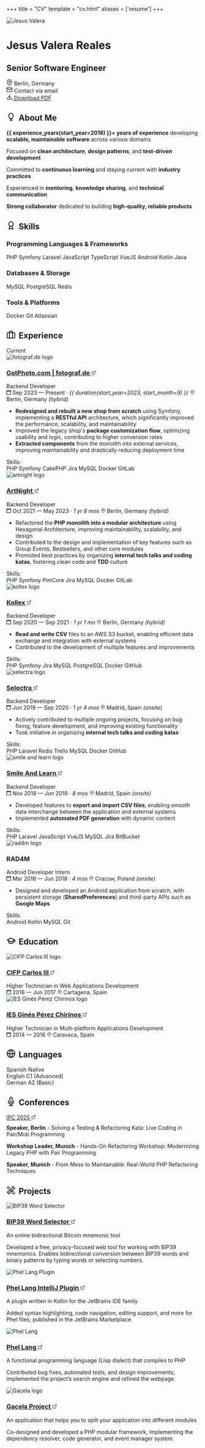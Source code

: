 +++
title = "CV"
template = "cv.html"
aliases = ['resume']
+++

<div class="cv-header">
    <div class="profile-photo">
        <img src="/assets/images/profile/jesus-150.webp" alt="Jesus Valera" />
    </div>
    <h1 class="profile-name">Jesus Valera Reales</h1>
    <h2 class="profile-title">Senior Software Engineer</h2>
    <div class="contact-info">
        <div class="contact-item">
            <svg xmlns="http://www.w3.org/2000/svg" width="16" height="16" viewBox="0 0 24 24" fill="none" stroke="currentColor" stroke-width="2" stroke-linecap="round" stroke-linejoin="round">
                <path d="M21 10c0 7-9 13-9 13s-9-6-9-13a9 9 0 0 1 18 0z"/>
                <circle cx="12" cy="10" r="3"/>
            </svg>
            <span>Berlin, Germany</span>
        </div>
        <div class="contact-item">
            <svg xmlns="http://www.w3.org/2000/svg" width="16" height="16" viewBox="0 0 24 24" fill="none" stroke="currentColor" stroke-width="2" stroke-linecap="round" stroke-linejoin="round">
                <path d="M4 4h16c1.1 0 2 .9 2 2v12c0 1.1-.9 2-2 2H4c-1.1 0-2-.9-2-2V6c0-1.1.9-2 2-2z"/>
                <polyline points="22,6 12,13 2,6"/>
            </svg>
            <span class="email-protected" data-email="bWVAamVzdXN2YWxlcmEuZGV2">Contact via email</span>
        </div>
    </div>
    <div class="download-section">
        <a href="/assets/documents/Jesus-Valera-Reales-CV.pdf" download="Jesus-Valera-Reales-CV.pdf" class="download-button">
            <svg xmlns="http://www.w3.org/2000/svg" width="16" height="16" viewBox="0 0 24 24" fill="none" stroke="currentColor" stroke-width="2" stroke-linecap="round" stroke-linejoin="round">
                <path d="M21 15v4a2 2 0 0 1-2 2H5a2 2 0 0 1-2-2v-4"/>
                <polyline points="7,10 12,15 17,10"/>
                <line x1="12" y1="15" x2="12" y2="3"/>
            </svg>
            Download PDF
        </a>
    </div>
</div>

## <svg xmlns="http://www.w3.org/2000/svg" width="24" height="24" viewBox="0 0 24 24" fill="none" stroke="currentColor" stroke-width="2" stroke-linecap="round" stroke-linejoin="round" style="display: inline-block; vertical-align: -0.1rem; margin-right: 0.5rem;"><path d="M9 21h6"></path><path d="M12 17v4"></path><path d="M12 3C8.686 3 6 5.686 6 9c0 2.25 1.5 4.5 3 6v2h6v-2c1.5-1.5 3-3.75 3-6 0-3.314-2.686-6-6-6z"></path></svg>About Me

<div class="about-me-card">
  <div class="timeline-card">
    <div class="about-me-content">
      <p><strong>{{ experience_years(start_year=2018) }}+ years of experience</strong> developing <strong>scalable, maintainable software</strong> across various domains</p>
      <p>Focused on <strong>clean architecture</strong>, <strong>design patterns</strong>, and <strong>test-driven development</strong></p>
      <p>Committed to <strong>continuous learning</strong> and staying current with <strong>industry practices</strong></p>
      <p>Experienced in <strong>mentoring</strong>, <strong>knowledge sharing</strong>, and <strong>technical communication</strong></p>
      <p><strong>Strong collaborator</strong> dedicated to building <strong>high-quality, reliable products</strong></p>
    </div>
  </div>
</div>

## <svg xmlns="http://www.w3.org/2000/svg" width="24" height="24" viewBox="0 0 24 24" fill="none" stroke="currentColor" stroke-width="2" stroke-linecap="round" stroke-linejoin="round" style="display: inline-block; vertical-align: -0.1rem; margin-right: 0.5rem;"><circle cx="12" cy="8" r="6"/><path d="M15.477 12.89 17 22l-5-3-5 3 1.523-9.11"/></svg>Skills

<div class="about-me-card">
  <div class="timeline-card">
    <div class="skills-content">
      <div class="skills-category">
        <h3 class="skills-category-title">Programming Languages & Frameworks</h3>
        <div class="skill-tags">
          <span class="skill-tag">PHP</span>
          <span class="skill-tag">Symfony</span>
          <span class="skill-tag">Laravel</span>
          <span class="skill-tag">JavaScript</span>
          <span class="skill-tag">TypeScript</span>
          <span class="skill-tag">VueJS</span>
          <span class="skill-tag">Android</span>
          <span class="skill-tag">Kotlin</span>
          <span class="skill-tag">Java</span>
        </div>
      </div>
      <div class="skills-category">
        <h3 class="skills-category-title">Databases & Storage</h3>
        <div class="skill-tags">
          <span class="skill-tag">MySQL</span>
          <span class="skill-tag">PostgreSQL</span>
          <span class="skill-tag">Redis</span>
        </div>
      </div>
      <div class="skills-category">
        <h3 class="skills-category-title">Tools & Platforms</h3>
        <div class="skill-tags">
          <span class="skill-tag">Docker</span>
          <span class="skill-tag">Git</span>
          <span class="skill-tag">Atlassian</span>
        </div>
      </div>
    </div>
  </div>
</div>

## <svg xmlns="http://www.w3.org/2000/svg" width="24" height="24" viewBox="0 0 24 24" fill="none" stroke="currentColor" stroke-width="2" stroke-linecap="round" stroke-linejoin="round" style="display: inline-block; vertical-align: -0.1rem; margin-right: 0.5rem;"><rect x="2" y="7" width="20" height="14" rx="2" ry="2"></rect><path d="M16 21V5a2 2 0 0 0-2-2h-4a2 2 0 0 0-2 2v16"></path></svg>Experience

<div class="timeline-items">
  <div class="timeline-item">
    <div class="timeline-card">
      <span class="absolute top-4 right-6 py-1 px-3 bg-green-100 dark:bg-green-900 text-green-800 dark:text-green-200 text-xs font-semibold rounded-full z-10">Current</span>
      <div class="timeline-header">
        <img src="/cv/fotograf.webp" alt="fotograf.de logo" class="company-logo">
        <div class="timeline-info">
          <h3 class="company-name">
            <a href="https://www.gotphoto.com/" target="_blank">GotPhoto.com | fotograf.de
              <svg xmlns="http://www.w3.org/2000/svg" width="12" height="12" viewBox="0 0 24 24" fill="none" stroke="currentColor" stroke-width="2" stroke-linecap="round" stroke-linejoin="round" class="external-link-icon">
                <path d="M18 13v6a2 2 0 0 1-2 2H5a2 2 0 0 1-2-2V8a2 2 0 0 1 2-2h6"></path>
                <polyline points="15,3 21,3 21,9"></polyline>
                <line x1="10" y1="14" x2="21" y2="3"></line>
              </svg>
            </a>
          </h3>
          <div class="job-role">Backend Developer</div>
        </div>
      </div>
      <div class="job-meta">
        <span class="job-date">
          <svg xmlns="http://www.w3.org/2000/svg" width="12px" height="12px" viewBox="0 0 20 20">
            <g stroke="none" stroke-width="1" fill="none" fill-rule="evenodd">
              <g transform="translate(-300, -2799)" fill="currentColor">
                <g transform="translate(56, 160)">
                  <path d="M262,2656 C262,2656.552 261.552,2657 261,2657 L247,2657 C246.448,2657 246,2656.552 246,2656 L246,2646 C246,2645.448 246.448,2645 247,2645 L261,2645 C261.552,2645 262,2645.448 262,2646 L262,2656 Z M262,2641 L262,2640 C262,2639.448 261.552,2639 261,2639 C260.448,2639 260,2639.448 260,2640 L260,2641 L255,2641 L255,2640 C255,2639.448 254.552,2639 254,2639 C253.448,2639 253,2639.448 253,2640 L253,2641 L248,2641 L248,2640 C248,2639.448 247.552,2639 247,2639 C246.448,2639 246,2639.448 246,2640 L246,2641 C244.895,2641 244,2641.895 244,2643 L244,2657 C244,2658.104 244.895,2659 246,2659 L262,2659 C263.105,2659 264,2658.104 264,2657 L264,2643 C264,2641.895 263.105,2641 262,2641 L262,2641 Z"></path>
                </g>
              </g>
            </g>
          </svg>
          Sep 2023 — Present · <i>{{ duration(start_year=2023, start_month=9) }}</i>
        </span>
        <span class="job-location">
          <svg xmlns="http://www.w3.org/2000/svg" width="12px" height="12px" viewBox="0 0 24 24" fill="none">
            <path stroke="currentColor" stroke-width="2" stroke-linecap="round" stroke-linejoin="round" d="M21 10c0 7-9 13-9 13s-9-6-9-13a9 9 0 0 1 18 0z"/>
            <circle cx="12" cy="10" r="3" stroke="currentColor" stroke-width="2" fill="none"/>
          </svg>
          Berlin, Germany <i>(hybrid)</i>
        </span>
      </div>
      <div class="job-description">
        <ul>
          <li><strong>Redesigned and rebuilt a new shop from scratch</strong> using Symfony, implementing a <strong>RESTful API</strong> architecture, which significantly improved the performance, scalability, and maintainability</li>
          <li>Improved the legacy shop's <strong>package customization flow</strong>, optimizing usability and logic, contributing to higher conversion rates</li>
          <li><strong>Extracted components</strong> from the monolith into external services, improving maintainability and drastically reducing deployment time</li>
        </ul>
      </div>
      <div class="job-skills">
        <span class="skills-label">Skills:</span>
        <div class="skill-tags">
          <span class="skill-tag">PHP</span>
          <span class="skill-tag">Symfony</span>
          <span class="skill-tag">CakePHP</span>
          <span class="skill-tag">Jira</span>
          <span class="skill-tag">MySQL</span>
          <span class="skill-tag">Docker</span>
          <span class="skill-tag">GitLab</span>
        </div>
      </div>
    </div>
  </div>
  <div class="timeline-item">
    <div class="timeline-card">
      <div class="timeline-header">
        <img src="/cv/artnight.webp" alt="artnight logo" class="company-logo">
        <div class="timeline-info">
          <h3 class="company-name">
            <a href="https://www.artnight.com/" target="_blank">ArtNight
              <svg xmlns="http://www.w3.org/2000/svg" width="12" height="12" viewBox="0 0 24 24" fill="none" stroke="currentColor" stroke-width="2" stroke-linecap="round" stroke-linejoin="round" class="external-link-icon">
                <path d="M18 13v6a2 2 0 0 1-2 2H5a2 2 0 0 1-2-2V8a2 2 0 0 1 2-2h6"></path>
                <polyline points="15,3 21,3 21,9"></polyline>
                <line x1="10" y1="14" x2="21" y2="3"></line>
              </svg>
            </a>
          </h3>
          <div class="job-role">Backend Developer</div>
        </div>
      </div>
      <div class="job-meta">
        <span class="job-date">
          <svg xmlns="http://www.w3.org/2000/svg" width="12px" height="12px" viewBox="0 0 20 20">
            <g stroke="none" stroke-width="1" fill="none" fill-rule="evenodd">
              <g transform="translate(-300, -2799)" fill="currentColor">
                <g transform="translate(56, 160)">
                  <path d="M262,2656 C262,2656.552 261.552,2657 261,2657 L247,2657 C246.448,2657 246,2656.552 246,2656 L246,2646 C246,2645.448 246.448,2645 247,2645 L261,2645 C261.552,2645 262,2645.448 262,2646 L262,2656 Z M262,2641 L262,2640 C262,2639.448 261.552,2639 261,2639 C260.448,2639 260,2639.448 260,2640 L260,2641 L255,2641 L255,2640 C255,2639.448 254.552,2639 254,2639 C253.448,2639 253,2639.448 253,2640 L253,2641 L248,2641 L248,2640 C248,2639.448 247.552,2639 247,2639 C246.448,2639 246,2639.448 246,2640 L246,2641 C244.895,2641 244,2641.895 244,2643 L244,2657 C244,2658.104 244.895,2659 246,2659 L262,2659 C263.105,2659 264,2658.104 264,2657 L264,2643 C264,2641.895 263.105,2641 262,2641 L262,2641 Z"></path>
                </g>
              </g>
            </g>
          </svg>
          Oct 2021 — May 2023 · <i>1 yr 8 mos</i>
        </span>
        <span class="job-location">
          <svg xmlns="http://www.w3.org/2000/svg" width="12px" height="12px" viewBox="0 0 24 24" fill="none">
            <path stroke="currentColor" stroke-width="2" stroke-linecap="round" stroke-linejoin="round" d="M21 10c0 7-9 13-9 13s-9-6-9-13a9 9 0 0 1 18 0z"/>
            <circle cx="12" cy="10" r="3" stroke="currentColor" stroke-width="2" fill="none"/>
          </svg>
          Berlin, Germany <i>(hybrid)</i>
        </span>
      </div>
      <div class="job-description">
        <ul>
          <li>Refactored the <strong>PHP monolith into a modular architecture</strong> using Hexagonal Architecture, improving maintainability, scalability, and design</li>
          <li>Contributed to the design and implementation of key features such as Group Events, Bestsellers, and other core modules</li>
          <li>Promoted best practices by organizing <strong>internal tech talks and coding katas</strong>, fostering clean code and <strong>TDD</strong> culture</li>
        </ul>
      </div>
      <div class="job-skills">
        <span class="skills-label">Skills:</span>
        <div class="skill-tags">
          <span class="skill-tag">PHP</span>
          <span class="skill-tag">Symfony</span>
          <span class="skill-tag">PimCore</span>
          <span class="skill-tag">Jira</span>
          <span class="skill-tag">MySQL</span>
          <span class="skill-tag">Docker</span>
          <span class="skill-tag">GitLab</span>
        </div>
      </div>
    </div>
  </div>
  <div class="timeline-item">
    <div class="timeline-card">
      <div class="timeline-header">
        <img src="/cv/kollex.webp" alt="kollex logo" class="company-logo">
        <div class="timeline-info">
          <h3 class="company-name">
            <a href="https://www.kollex.de/" target="_blank">Kollex
              <svg xmlns="http://www.w3.org/2000/svg" width="12" height="12" viewBox="0 0 24 24" fill="none" stroke="currentColor" stroke-width="2" stroke-linecap="round" stroke-linejoin="round" class="external-link-icon">
                <path d="M18 13v6a2 2 0 0 1-2 2H5a2 2 0 0 1-2-2V8a2 2 0 0 1 2-2h6"></path>
                <polyline points="15,3 21,3 21,9"></polyline>
                <line x1="10" y1="14" x2="21" y2="3"></line>
              </svg>
            </a>
          </h3>
          <div class="job-role">Backend Developer</div>
        </div>
      </div>
      <div class="job-meta">
        <span class="job-date">
          <svg xmlns="http://www.w3.org/2000/svg" width="12px" height="12px" viewBox="0 0 20 20">
            <g stroke="none" stroke-width="1" fill="none" fill-rule="evenodd">
              <g transform="translate(-300, -2799)" fill="currentColor">
                <g transform="translate(56, 160)">
                  <path d="M262,2656 C262,2656.552 261.552,2657 261,2657 L247,2657 C246.448,2657 246,2656.552 246,2656 L246,2646 C246,2645.448 246.448,2645 247,2645 L261,2645 C261.552,2645 262,2645.448 262,2646 L262,2656 Z M262,2641 L262,2640 C262,2639.448 261.552,2639 261,2639 C260.448,2639 260,2639.448 260,2640 L260,2641 L255,2641 L255,2640 C255,2639.448 254.552,2639 254,2639 C253.448,2639 253,2639.448 253,2640 L253,2641 L248,2641 L248,2640 C248,2639.448 247.552,2639 247,2639 C246.448,2639 246,2639.448 246,2640 L246,2641 C244.895,2641 244,2641.895 244,2643 L244,2657 C244,2658.104 244.895,2659 246,2659 L262,2659 C263.105,2659 264,2658.104 264,2657 L264,2643 C264,2641.895 263.105,2641 262,2641 L262,2641 Z"></path>
                </g>
              </g>
            </g>
          </svg>
          Sep 2020 — Sep 2021 · <i>1 yr 1 mo</i>
        </span>
        <span class="job-location">
          <svg xmlns="http://www.w3.org/2000/svg" width="12px" height="12px" viewBox="0 0 24 24" fill="none">
            <path stroke="currentColor" stroke-width="2" stroke-linecap="round" stroke-linejoin="round" d="M21 10c0 7-9 13-9 13s-9-6-9-13a9 9 0 0 1 18 0z"/>
            <circle cx="12" cy="10" r="3" stroke="currentColor" stroke-width="2" fill="none"/>
          </svg>
          Berlin, Germany <i>(hybrid)</i>
        </span>
      </div>
      <div class="job-description">
        <ul>
          <li><strong>Read and write CSV</strong> files to an AWS S3 bucket, enabling efficient data exchange and integration with external systems</li>
          <li>Contributed to the development of multiple features and improvements</li>
        </ul>
      </div>
      <div class="job-skills">
        <span class="skills-label">Skills:</span>
        <div class="skill-tags">
          <span class="skill-tag">PHP</span>
          <span class="skill-tag">Symfony</span>
          <span class="skill-tag">Jira</span>
          <span class="skill-tag">MySQL</span>
          <span class="skill-tag">PostgreSQL</span>
          <span class="skill-tag">Docker</span>
          <span class="skill-tag">GitHub</span>
        </div>
      </div>
    </div>
  </div>
  <div class="timeline-item">
    <div class="timeline-card">
      <div class="timeline-header">
        <img src="/cv/selectra.webp" alt="selectra logo" class="company-logo">
        <div class="timeline-info">
          <h3 class="company-name">
            <a href="https://selectra.info/" target="_blank">Selectra
              <svg xmlns="http://www.w3.org/2000/svg" width="12" height="12" viewBox="0 0 24 24" fill="none" stroke="currentColor" stroke-width="2" stroke-linecap="round" stroke-linejoin="round" class="external-link-icon">
                <path d="M18 13v6a2 2 0 0 1-2 2H5a2 2 0 0 1-2-2V8a2 2 0 0 1 2-2h6"></path>
                <polyline points="15,3 21,3 21,9"></polyline>
                <line x1="10" y1="14" x2="21" y2="3"></line>
              </svg>
            </a>
          </h3>
          <div class="job-role">Backend Developer</div>
        </div>
      </div>
      <div class="job-meta">
        <span class="job-date">
          <svg xmlns="http://www.w3.org/2000/svg" width="12px" height="12px" viewBox="0 0 20 20">
            <g stroke="none" stroke-width="1" fill="none" fill-rule="evenodd">
              <g transform="translate(-300, -2799)" fill="currentColor">
                <g transform="translate(56, 160)">
                  <path d="M262,2656 C262,2656.552 261.552,2657 261,2657 L247,2657 C246.448,2657 246,2656.552 246,2656 L246,2646 C246,2645.448 246.448,2645 247,2645 L261,2645 C261.552,2645 262,2645.448 262,2646 L262,2656 Z M262,2641 L262,2640 C262,2639.448 261.552,2639 261,2639 C260.448,2639 260,2639.448 260,2640 L260,2641 L255,2641 L255,2640 C255,2639.448 254.552,2639 254,2639 C253.448,2639 253,2639.448 253,2640 L253,2641 L248,2641 L248,2640 C248,2639.448 247.552,2639 247,2639 C246.448,2639 246,2639.448 246,2640 L246,2641 C244.895,2641 244,2641.895 244,2643 L244,2657 C244,2658.104 244.895,2659 246,2659 L262,2659 C263.105,2659 264,2658.104 264,2657 L264,2643 C264,2641.895 263.105,2641 262,2641 L262,2641 Z"></path>
                </g>
              </g>
            </g>
          </svg>
          Jun 2019 — Sep 2020 · <i>1 yr 4 mos</i>
        </span>
        <span class="job-location">
          <svg xmlns="http://www.w3.org/2000/svg" width="12px" height="12px" viewBox="0 0 24 24" fill="none">
            <path stroke="currentColor" stroke-width="2" stroke-linecap="round" stroke-linejoin="round" d="M21 10c0 7-9 13-9 13s-9-6-9-13a9 9 0 0 1 18 0z"/>
            <circle cx="12" cy="10" r="3" stroke="currentColor" stroke-width="2" fill="none"/>
          </svg>
          Madrid, Spain <i>(onsite)</i>
        </span>
      </div>
      <div class="job-description">
        <ul>
          <li>Actively contributed to multiple ongoing projects, focusing on bug fixing, feature development, and improving existing functionality</li>
          <li>Took initiative in organizing <strong>internal tech talks and coding katas</strong></li>
        </ul>
      </div>
      <div class="job-skills">
        <span class="skills-label">Skills:</span>
        <div class="skill-tags">
          <span class="skill-tag">PHP</span>
          <span class="skill-tag">Laravel</span>
          <span class="skill-tag">Redis</span>
          <span class="skill-tag">Trello</span>
          <span class="skill-tag">MySQL</span>
          <span class="skill-tag">Docker</span>
          <span class="skill-tag">GitHub</span>
        </div>
      </div>
    </div>
  </div>
  <div class="timeline-item">
    <div class="timeline-card">
      <div class="timeline-header">
        <img src="/cv/smile-and-learn.webp" alt="smile and learn logo" class="company-logo">
        <div class="timeline-info">
          <h3 class="company-name">
            <a href="https://www.smileandlearn.com/" target="_blank">Smile And Learn
              <svg xmlns="http://www.w3.org/2000/svg" width="12" height="12" viewBox="0 0 24 24" fill="none" stroke="currentColor" stroke-width="2" stroke-linecap="round" stroke-linejoin="round" class="external-link-icon">
                <path d="M18 13v6a2 2 0 0 1-2 2H5a2 2 0 0 1-2-2V8a2 2 0 0 1 2-2h6"></path>
                <polyline points="15,3 21,3 21,9"></polyline>
                <line x1="10" y1="14" x2="21" y2="3"></line>
              </svg>
            </a>
          </h3>
          <div class="job-role">Backend Developer</div>
        </div>
      </div>
      <div class="job-meta">
        <span class="job-date">
          <svg xmlns="http://www.w3.org/2000/svg" width="12px" height="12px" viewBox="0 0 20 20">
            <g stroke="none" stroke-width="1" fill="none" fill-rule="evenodd">
              <g transform="translate(-300, -2799)" fill="currentColor">
                <g transform="translate(56, 160)">
                  <path d="M262,2656 C262,2656.552 261.552,2657 261,2657 L247,2657 C246.448,2657 246,2656.552 246,2656 L246,2646 C246,2645.448 246.448,2645 247,2645 L261,2645 C261.552,2645 262,2645.448 262,2646 L262,2656 Z M262,2641 L262,2640 C262,2639.448 261.552,2639 261,2639 C260.448,2639 260,2639.448 260,2640 L260,2641 L255,2641 L255,2640 C255,2639.448 254.552,2639 254,2639 C253.448,2639 253,2639.448 253,2640 L253,2641 L248,2641 L248,2640 C248,2639.448 247.552,2639 247,2639 C246.448,2639 246,2639.448 246,2640 L246,2641 C244.895,2641 244,2641.895 244,2643 L244,2657 C244,2658.104 244.895,2659 246,2659 L262,2659 C263.105,2659 264,2658.104 264,2657 L264,2643 C264,2641.895 263.105,2641 262,2641 L262,2641 Z"></path>
                </g>
              </g>
            </g>
          </svg>
          Nov 2018 — Jun 2019 · <i>8 mos</i>
        </span>
        <span class="job-location">
          <svg xmlns="http://www.w3.org/2000/svg" width="12px" height="12px" viewBox="0 0 24 24" fill="none">
            <path stroke="currentColor" stroke-width="2" stroke-linecap="round" stroke-linejoin="round" d="M21 10c0 7-9 13-9 13s-9-6-9-13a9 9 0 0 1 18 0z"/>
            <circle cx="12" cy="10" r="3" stroke="currentColor" stroke-width="2" fill="none"/>
          </svg>
          Madrid, Spain <i>(onsite)</i>
        </span>
      </div>
      <div class="job-description">
        <ul>
          <li>Developed features to <strong>export and import CSV files</strong>, enabling smooth data interchange between the application and external systems</li>
          <li>Implemented <strong>automated PDF generation</strong> with dynamic content</li>
        </ul>
      </div>
      <div class="job-skills">
        <span class="skills-label">Skills:</span>
        <div class="skill-tags">
          <span class="skill-tag">PHP</span>
          <span class="skill-tag">Laravel</span>
          <span class="skill-tag">JavaScript</span>
          <span class="skill-tag">VueJS</span>
          <span class="skill-tag">MySQL</span>
          <span class="skill-tag">Jira</span>
          <span class="skill-tag">BitBucket</span>
        </div>
      </div>
    </div>
  </div>
  <div class="timeline-item">
    <div class="timeline-card">
      <div class="timeline-header">
        <img src="/cv/rad4m.webp" alt="rad4m logo" class="company-logo">
        <div class="timeline-info">
          <h3 class="company-name">RAD4M</h3>
          <div class="job-role">Android Developer Intern</div>
        </div>
      </div>
      <div class="job-meta">
        <span class="job-date">
          <svg xmlns="http://www.w3.org/2000/svg" width="12px" height="12px" viewBox="0 0 20 20">
            <g stroke="none" stroke-width="1" fill="none" fill-rule="evenodd">
              <g transform="translate(-300, -2799)" fill="currentColor">
                <g transform="translate(56, 160)">
                  <path d="M262,2656 C262,2656.552 261.552,2657 261,2657 L247,2657 C246.448,2657 246,2656.552 246,2656 L246,2646 C246,2645.448 246.448,2645 247,2645 L261,2645 C261.552,2645 262,2645.448 262,2646 L262,2656 Z M262,2641 L262,2640 C262,2639.448 261.552,2639 261,2639 C260.448,2639 260,2639.448 260,2640 L260,2641 L255,2641 L255,2640 C255,2639.448 254.552,2639 254,2639 C253.448,2639 253,2639.448 253,2640 L253,2641 L248,2641 L248,2640 C248,2639.448 247.552,2639 247,2639 C246.448,2639 246,2639.448 246,2640 L246,2641 C244.895,2641 244,2641.895 244,2643 L244,2657 C244,2658.104 244.895,2659 246,2659 L262,2659 C263.105,2659 264,2658.104 264,2657 L264,2643 C264,2641.895 263.105,2641 262,2641 L262,2641 Z"></path>
                </g>
              </g>
            </g>
          </svg>
          Mar 2018 — Jun 2018 · <i>4 mos</i>
        </span>
        <span class="job-location">
          <svg xmlns="http://www.w3.org/2000/svg" width="12px" height="12px" viewBox="0 0 24 24" fill="none">
            <path stroke="currentColor" stroke-width="2" stroke-linecap="round" stroke-linejoin="round" d="M21 10c0 7-9 13-9 13s-9-6-9-13a9 9 0 0 1 18 0z"/>
            <circle cx="12" cy="10" r="3" stroke="currentColor" stroke-width="2" fill="none"/>
          </svg>
          Cracow, Poland <i>(onsite)</i>
        </span>
      </div>
      <div class="job-description">
        <ul>
          <li>Designed and developed an Android application from scratch, with persistent storage (<strong>SharedPreferences</strong>) and third-party APIs such as <strong>Google Maps</strong></li>
        </ul>
      </div>
      <div class="job-skills">
        <span class="skills-label">Skills:</span>
        <div class="skill-tags">
          <span class="skill-tag">Android</span>
          <span class="skill-tag">Kotlin</span>
          <span class="skill-tag">MySQL</span>
          <span class="skill-tag">Git</span>
        </div>
      </div>
    </div>
  </div>
</div>

## <svg xmlns="http://www.w3.org/2000/svg" width="24" height="24" viewBox="0 0 24 24" fill="none" stroke="currentColor" stroke-width="2" stroke-linecap="round" stroke-linejoin="round" style="display: inline-block; vertical-align: -0.1rem; margin-right: 0.5rem;"><path d="M22 10v6M2 10l10-5 10 5-10 5z"/><path d="M6 12v5c3 3 9 3 12 0v-5"/></svg>Education

<div class="timeline-items">
  <div class="timeline-item">
    <div class="timeline-card">
      <div class="timeline-header">
        <img src="/cv/carlos.webp" alt="CIFP Carlos III logo" class="company-logo">
        <div class="timeline-info">
          <h3 class="company-name">
            <a href="https://cifpcarlos3.es/" target="_blank">CIFP Carlos III
              <svg xmlns="http://www.w3.org/2000/svg" width="12" height="12" viewBox="0 0 24 24" fill="none" stroke="currentColor" stroke-width="2" stroke-linecap="round" stroke-linejoin="round" class="external-link-icon">
                <path d="M18 13v6a2 2 0 0 1-2 2H5a2 2 0 0 1-2-2V8a2 2 0 0 1 2-2h6"></path>
                <polyline points="15,3 21,3 21,9"></polyline>
                <line x1="10" y1="14" x2="21" y2="3"></line>
              </svg>
            </a>
          </h3>
          <div class="job-role">Higher Technician in Web Applications Development</div>
        </div>
      </div>
      <div class="job-meta">
        <span class="job-date">
          <svg xmlns="http://www.w3.org/2000/svg" width="12px" height="12px" viewBox="0 0 20 20">
            <g stroke="none" stroke-width="1" fill="none" fill-rule="evenodd">
              <g transform="translate(-300, -2799)" fill="currentColor">
                <g transform="translate(56, 160)">
                  <path d="M262,2656 C262,2656.552 261.552,2657 261,2657 L247,2657 C246.448,2657 246,2656.552 246,2656 L246,2646 C246,2645.448 246.448,2645 247,2645 L261,2645 C261.552,2645 262,2645.448 262,2646 L262,2656 Z M262,2641 L262,2640 C262,2639.448 261.552,2639 261,2639 C260.448,2639 260,2639.448 260,2640 L260,2641 L255,2641 L255,2640 C255,2639.448 254.552,2639 254,2639 C253.448,2639 253,2639.448 253,2640 L253,2641 L248,2641 L248,2640 C248,2639.448 247.552,2639 247,2639 C246.448,2639 246,2639.448 246,2640 L246,2641 C244.895,2641 244,2641.895 244,2643 L244,2657 C244,2658.104 244.895,2659 246,2659 L262,2659 C263.105,2659 264,2658.104 264,2657 L264,2643 C264,2641.895 263.105,2641 262,2641 L262,2641 Z"></path>
                </g>
              </g>
            </g>
          </svg>
          2016 — Jun 2017
        </span>
        <span class="job-location">
          <svg xmlns="http://www.w3.org/2000/svg" width="12px" height="12px" viewBox="0 0 24 24" fill="none">
            <path stroke="currentColor" stroke-width="2" stroke-linecap="round" stroke-linejoin="round" d="M21 10c0 7-9 13-9 13s-9-6-9-13a9 9 0 0 1 18 0z"/>
            <circle cx="12" cy="10" r="3" stroke="currentColor" stroke-width="2" fill="none"/>
          </svg>
          Cartagena, Spain
        </span>
      </div>
    </div>
  </div>
  <div class="timeline-item">
    <div class="timeline-card">
      <div class="timeline-header">
        <img src="/cv/chirinos.webp" alt="IES Ginés Pérez Chirinos logo" class="company-logo">
        <div class="timeline-info">
        <h3 class="company-name">
            <a href="https://ieschirinos.eu/" target="_blank">IES Ginés Pérez Chirinos
              <svg xmlns="http://www.w3.org/2000/svg" width="12" height="12" viewBox="0 0 24 24" fill="none" stroke="currentColor" stroke-width="2" stroke-linecap="round" stroke-linejoin="round" class="external-link-icon">
                <path d="M18 13v6a2 2 0 0 1-2 2H5a2 2 0 0 1-2-2V8a2 2 0 0 1 2-2h6"></path>
                <polyline points="15,3 21,3 21,9"></polyline>
                <line x1="10" y1="14" x2="21" y2="3"></line>
              </svg>
            </a>
          </h3>
          <div class="job-role">Higher Technician in Multi-platform Applications Development</div>
        </div>
      </div>
      <div class="job-meta">
        <span class="job-date">
          <svg xmlns="http://www.w3.org/2000/svg" width="12px" height="12px" viewBox="0 0 20 20">
            <g stroke="none" stroke-width="1" fill="none" fill-rule="evenodd">
              <g transform="translate(-300, -2799)" fill="currentColor">
                <g transform="translate(56, 160)">
                  <path d="M262,2656 C262,2656.552 261.552,2657 261,2657 L247,2657 C246.448,2657 246,2656.552 246,2656 L246,2646 C246,2645.448 246.448,2645 247,2645 L261,2645 C261.552,2645 262,2645.448 262,2646 L262,2656 Z M262,2641 L262,2640 C262,2639.448 261.552,2639 261,2639 C260.448,2639 260,2639.448 260,2640 L260,2641 L255,2641 L255,2640 C255,2639.448 254.552,2639 254,2639 C253.448,2639 253,2639.448 253,2640 L253,2641 L248,2641 L248,2640 C248,2639.448 247.552,2639 247,2639 C246.448,2639 246,2639.448 246,2640 L246,2641 C244.895,2641 244,2641.895 244,2643 L244,2657 C244,2658.104 244.895,2659 246,2659 L262,2659 C263.105,2659 264,2658.104 264,2657 L264,2643 C264,2641.895 263.105,2641 262,2641 L262,2641 Z"></path>
                </g>
              </g>
            </g>
          </svg>
          2014 — 2016
        </span>
        <span class="job-location">
          <svg xmlns="http://www.w3.org/2000/svg" width="12px" height="12px" viewBox="0 0 24 24" fill="none">
            <path stroke="currentColor" stroke-width="2" stroke-linecap="round" stroke-linejoin="round" d="M21 10c0 7-9 13-9 13s-9-6-9-13a9 9 0 0 1 18 0z"/>
            <circle cx="12" cy="10" r="3" stroke="currentColor" stroke-width="2" fill="none"/>
          </svg>
          Caravaca, Spain
        </span>
      </div>
    </div>
  </div>
</div>

## <svg xmlns="http://www.w3.org/2000/svg" width="24" height="24" viewBox="0 0 24 24" fill="none" stroke="currentColor" stroke-width="2" stroke-linecap="round" stroke-linejoin="round" style="display: inline-block; vertical-align: -0.1rem; margin-right: 0.5rem;"><circle cx="12" cy="12" r="10"/><path d="M2 12h20M12 2a15.3 15.3 0 0 1 4 10 15.3 15.3 0 0 1-4 10 15.3 15.3 0 0 1-4-10 15.3 15.3 0 0 1 4-10z"/></svg>Languages

<div class="about-me-card">
  <div class="timeline-card">
    <div class="languages-content">
      <div class="language-items">
        <div class="language-item">
          <span class="language-name">Spanish</span>
          <span class="language-level">Native</span>
        </div>
        <div class="language-item">
          <span class="language-name">English</span>
          <span class="language-level">C1 (Advanced)</span>
        </div>
        <div class="language-item">
          <span class="language-name">German</span>
          <span class="language-level">A2 (Basic)</span>
        </div>
      </div>
    </div>
  </div>
</div>

## <svg xmlns="http://www.w3.org/2000/svg" width="24" height="24" viewBox="0 0 24 24" fill="none" stroke="currentColor" stroke-width="2" stroke-linecap="round" stroke-linejoin="round" style="display: inline-block; vertical-align: -0.1rem; margin-right: 0.5rem;"><path d="M12 1a3 3 0 0 0-3 3v8a3 3 0 0 0 6 0V4a3 3 0 0 0-3-3z"/><path d="M19 10v2a7 7 0 0 1-14 0v-2"/><line x1="12" y1="19" x2="12" y2="23"/><line x1="8" y1="23" x2="16" y2="23"/></svg>Conferences

<div class="about-me-card">
  <div class="timeline-card">
    <div class="about-me-content">
      <a class="text-2xl font-semibold inline-flex items-center gap-1" href="https://phpconference.com/speaker/valera-reales-jesus/" target="_blank" rel="noopener noreferrer"><abbr title="International PHP Conference">IPC</abbr> 2025
        <svg xmlns="http://www.w3.org/2000/svg" width="12" height="12" viewBox="0 0 24 24" fill="none" stroke="currentColor" stroke-width="2" stroke-linecap="round" stroke-linejoin="round" class="external-link-icon">
          <path d="M18 13v6a2 2 0 0 1-2 2H5a2 2 0 0 1-2-2V8a2 2 0 0 1 2-2h6"></path>
          <polyline points="15,3 21,3 21,9"></polyline>
          <line x1="10" y1="14" x2="21" y2="3"></line>
        </svg>
      </a>
      <p style="margin-top: 10px"><strong>Speaker, Berlin</strong> - Solving a Testing & Refactoring Kata: Live Coding in Pair/Mob Programming</p>
      <p><strong>Workshop Leader, Munich</strong> - Hands-On Refactoring Workshop: Modernizing Legacy PHP with Pair Programming</p>
      <p><strong>Speaker, Munich</strong> - From Mess to Maintainable: Real-World PHP Refactoring Techniques</p>
    </div>
  </div>
</div>

## <svg xmlns="http://www.w3.org/2000/svg" width="24" height="24" viewBox="0 0 32 32" fill="none" stroke="currentColor" stroke-width="2" stroke-linecap="round" stroke-linejoin="round" style="display: inline-block; vertical-align: -0.1rem; margin-right: 0.5rem;"><path class="st0" d="M27.8,28.2L27.8,28.2c-1.3,1.3-3.3,1.3-4.6,0L17,22l4.6-4.6l6.2,6.2C29.1,24.8,29.1,26.9,27.8,28.2z"/><polygon class="st0" points="6.2,3.5 3.2,6.6 5.5,10.5 9.3,12.8 17.8,21.3 20.9,18.2 12.4,9.7 10.1,5.8 "/><path class="st1" d="M18.9,16.1l2.7-2.7c1.9,0.7,4.2,0.4,5.7-1.2c1.5-1.5,1.9-3.8,1.2-5.7l-2.6,2.6l-2.4-0.6l-0.6-2.4l2.6-2.6  c-1.9-0.7-4.2-0.4-5.7,1.2c-1.5,1.5-1.9,3.8-1.2,5.7l-2.7,2.7"/><path class="st1" d="M12.7,16.3l-2.3,2.3c-1.9-0.7-4.2-0.4-5.7,1.2c-1.5,1.5-1.9,3.8-1.2,5.7l2.6-2.6l2.4,0.6l0.6,2.4l-2.6,2.6  c1.9,0.7,4.2,0.4,5.7-1.2c1.5-1.5,1.9-3.8,1.2-5.7l2.4-2.4"/></svg>Projects

<div class="timeline-items">
  <div class="timeline-item">
    <div class="timeline-card">
      <div class="timeline-header" style="margin-bottom: 0;">
        <img src="/cv/bip39.webp" alt="BIP39 Word Selector" class="company-logo" loading="lazy">
        <div class="timeline-info">
          <h3 class="company-name">
            <a href="https://bip39.jesusvalera.dev/" target="_blank" rel="noopener noreferrer">BIP39 Word Selector
              <svg xmlns="http://www.w3.org/2000/svg" width="12" height="12" viewBox="0 0 24 24" fill="none" stroke="currentColor" stroke-width="2" stroke-linecap="round" stroke-linejoin="round" class="external-link-icon">
                <path d="M18 13v6a2 2 0 0 1-2 2H5a2 2 0 0 1-2-2V8a2 2 0 0 1 2-2h6"></path>
                <polyline points="15,3 21,3 21,9"></polyline>
                <line x1="10" y1="14" x2="21" y2="3"></line>
              </svg>
            </a>
          </h3>
          <div class="job-role">An online bidirectional Bitcoin mnemonic tool</div>
        </div>
      </div>
      <div class="job-description">
        <p>Developed a free, privacy-focused web tool for working with BIP39 mnemonics. Enables bidirectional conversion between BIP39 words and binary patterns by typing words or selecting numbers.</p>
      </div>
    </div>
  </div>
  <div class="timeline-item">
    <div class="timeline-card">
      <div class="timeline-header" style="margin-bottom: 0;">
        <img src="/cv/phel-plugin.webp" alt="Phel Lang Plugin" class="company-logo" loading="lazy">
        <div class="timeline-info">
          <h3 class="company-name">
            <a href="https://plugins.jetbrains.com/plugin/28459-phel-lang/" target="_blank" rel="noopener noreferrer">Phel Lang IntelliJ Plugin
              <svg xmlns="http://www.w3.org/2000/svg" width="12" height="12" viewBox="0 0 24 24" fill="none" stroke="currentColor" stroke-width="2" stroke-linecap="round" stroke-linejoin="round" class="external-link-icon">
                <path d="M18 13v6a2 2 0 0 1-2 2H5a2 2 0 0 1-2-2V8a2 2 0 0 1 2-2h6"></path>
                <polyline points="15,3 21,3 21,9"></polyline>
                <line x1="10" y1="14" x2="21" y2="3"></line>
              </svg>
            </a>
          </h3>
          <div class="job-role">A plugin written in Kotlin for the JetBrains IDE family</div>
        </div>
      </div>
      <div class="job-description">
        <p>Added syntax highlighting, code navigation, editing support, and more for Phel files; published in the JetBrains Marketplace.</p>
      </div>
    </div>
  </div>
  <div class="timeline-item">
    <div class="timeline-card">
      <div class="timeline-header" style="margin-bottom: 0;">
        <img src="/cv/phel.webp" alt="Phel Lang" class="company-logo" loading="lazy">
        <div class="timeline-info">
          <h3 class="company-name">
            <a href="https://phel-lang.org/" target="_blank" rel="noopener noreferrer">Phel Lang
              <svg xmlns="http://www.w3.org/2000/svg" width="12" height="12" viewBox="0 0 24 24" fill="none" stroke="currentColor" stroke-width="2" stroke-linecap="round" stroke-linejoin="round" class="external-link-icon">
                <path d="M18 13v6a2 2 0 0 1-2 2H5a2 2 0 0 1-2-2V8a2 2 0 0 1 2-2h6"></path>
                <polyline points="15,3 21,3 21,9"></polyline>
                <line x1="10" y1="14" x2="21" y2="3"></line>
              </svg>
            </a>
          </h3>
          <div class="job-role">A functional programming language (Lisp dialect) that compiles to PHP</div>
        </div>
      </div>
      <div class="job-description">
        <p>Contributed bug fixes, automated tests, and design improvements; implemented the project’s search engine and refined the webpage.</p>
      </div>
    </div>
  </div>
  <div class="timeline-item">
    <div class="timeline-card">
      <div class="timeline-header" style="margin-bottom: 0;">
        <img src="/cv/gacela.webp" alt="Gacela logo" class="company-logo" loading="lazy">
        <div class="timeline-info">
          <h3 class="company-name">
            <a href="https://gacela-project.com/" target="_blank" rel="noopener noreferrer">Gacela Project
              <svg xmlns="http://www.w3.org/2000/svg" width="12" height="12" viewBox="0 0 24 24" fill="none" stroke="currentColor" stroke-width="2" stroke-linecap="round" stroke-linejoin="round" class="external-link-icon">
                <path d="M18 13v6a2 2 0 0 1-2 2H5a2 2 0 0 1-2-2V8a2 2 0 0 1 2-2h6"></path>
                <polyline points="15,3 21,3 21,9"></polyline>
                <line x1="10" y1="14" x2="21" y2="3"></line>
              </svg>
            </a>
          </h3>
          <div class="job-role">An application that helps you to split your application into different modules</div>
        </div>
      </div>
      <div class="job-description">
        <p>Co-designed and developed a PHP modular framework, implementing the dependency resolver, code generator, and event manager system.</p>
      </div>
    </div>
  </div>
</div>
